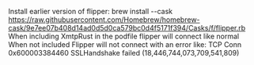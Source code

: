 Install earlier version of flipper: brew install --cask https://raw.githubusercontent.com/Homebrew/homebrew-cask/9e7ee07b408d14ad0d5d0ca579bc0d4f5171f394/Casks/f/flipper.rb
When including XmtpRust in the podfile flipper will connect like normal
When not included Flipper will not connect with an error like: TCP Conn 0x600003384460 SSLHandshake failed (18,446,744,073,709,541,809)

